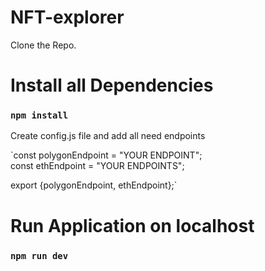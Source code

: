 # NFT-explorer
Clone the Repo.

# Install all Dependencies
### `npm install`

Create config.js file and add all need endpoints

`const polygonEndpoint = "YOUR ENDPOINT"; </br>
const ethEndpoint = "YOUR ENDPOINTS"; </br>

export {polygonEndpoint, ethEndpoint};`

# Run Application on localhost
### `npm run dev`

